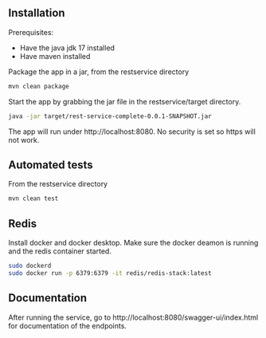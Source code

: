 ## Installation

Prerequisites:
* Have the java jdk 17 installed
* Have maven installed

Package the app in a jar, from the restservice directory

```bash
mvn clean package
```

Start the app by grabbing the jar file in the restservice/target directory.

```bash
java -jar target/rest-service-complete-0.0.1-SNAPSHOT.jar
```

The app will run under http://localhost:8080. 
No security is set so https will not work.

## Automated tests

From the restservice directory
```bash
mvn clean test
```

## Redis

Install docker and docker desktop. 
Make sure the docker deamon is running and the redis container started.

```bash
sudo dockerd 
sudo docker run -p 6379:6379 -it redis/redis-stack:latest
```


## Documentation

After running the service, go to http://localhost:8080/swagger-ui/index.html for documentation of the endpoints.
